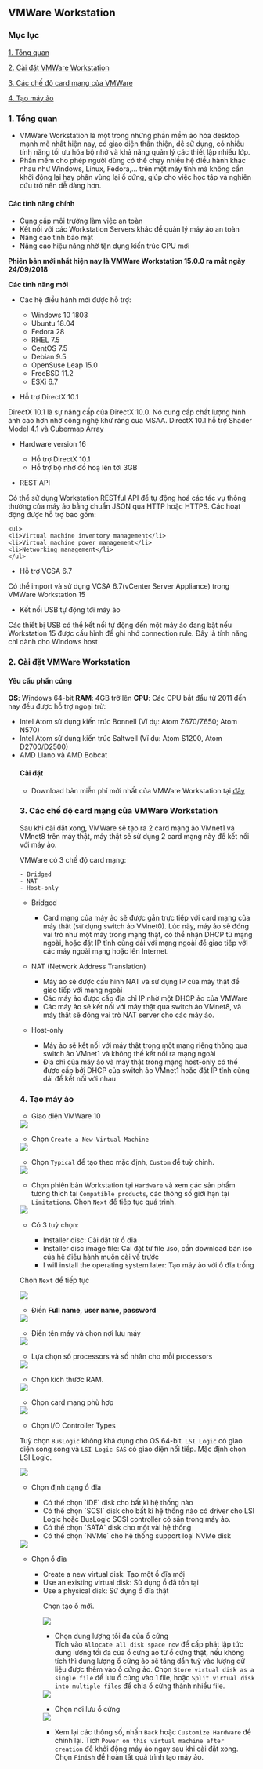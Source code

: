 ## VMWare Workstation
### Mục lục

[1. Tổng quan](#tongquan)

[2. Cài đặt VMWare Workstation](#caidatvmware)

[3. Các chế độ card mạng của VMWare](#cacchedocardmang)

[4. Tạo máy ảo](#taomayao)

<a name="tongquan"></a>
### 1. Tổng quan

- VMWare Workstation là một trong những phần mềm ảo hóa desktop mạnh mẽ nhất hiện nay, có giao diện thân thiện, dễ sử dụng, có nhiều tính năng tối ưu hóa bộ nhớ và khả năng quản lý các thiết lập nhiều lớp.
- Phần mềm cho phép người dùng có thể chạy nhiều hệ điều hành khác nhau như Windows, Linux, Fedora,... trên một máy tính mà không cần khởi động lại hay phân vùng lại ổ cứng, giúp cho việc học tập và nghiên cứu trở nên dễ dàng hơn.

#### Các tính năng chính
- Cung cấp môi trường làm việc an toàn
- Kết nối với các Workstation Servers khác để quản lý máy ảo an toàn
- Nâng cao tính bảo mật
- Nâng cao hiệu năng nhờ tận dụng kiến trúc CPU mới

**Phiên bản mới nhất hiện nay là VMWare Workstation 15.0.0 ra mắt ngày 24/09/2018**

**Các tính năng mới**
- Các hệ điều hành mới được hỗ trợ:
	<ul>
	<li>Windows 10 1803</li>
	<li>Ubuntu 18.04</li>
	<li>Fedora 28</li>
	<li>RHEL 7.5</li>
	<li>CentOS 7.5</li>
	<li>Debian 9.5</li>
	<li>OpenSuse Leap 15.0</li>
	<li>FreeBSD 11.2</li>
	<li>ESXi 6.7</li>
	</ul>

- Hỗ trợ DirectX 10.1

DirectX 10.1 là sự nâng cấp của DirectX 10.0. Nó cung cấp chất lượng hình ảnh cao hơn nhờ công nghệ khử răng cưa MSAA. DirectX 10.1 hỗ trợ Shader Model 4.1 và Cubermap Array

- Hardware version 16

	<ul>
	<li>Hỗ trợ DirectX 10.1</li>
	<li>Hỗ trợ bộ nhớ đồ hoạ lên tới 3GB</li>
	</ul>

- REST API

Có thể sử dụng Workstation RESTful API để tự động hoá các tác vụ thông thường của máy ảo bằng chuẩn JSON qua HTTP hoặc HTTPS. Các hoạt động được hỗ trợ bao gồm:

	<ul>
	<li>Virtual machine inventory management</li>
	<li>Virtual machine power management</li>
	<li>Networking management</li>
	</ul>

- Hỗ trợ VCSA 6.7

Có thể import và sử dụng VCSA 6.7(vCenter Server Appliance) trong VMWare Workstation 15

- Kết nối USB tự động tới máy ảo

Các thiết bị USB có thể kết nối tự động đến một máy ảo đang bật nếu Workstation 15 được cấu hình để ghi nhớ connection rule.
Đây là tính năng chỉ dành cho Windows host

<a name="caidatvmware"></a>
### 2. Cài đặt VMWare Workstation

#### Yêu cầu phần cứng

**OS**: Windows 64-bit
**RAM**: 4GB trở lên
**CPU**: Các CPU bắt đầu từ 2011 đến nay đều được hỗ trợ ngoại trừ:

<ul>
<li>Intel Atom sử dụng kiến trúc Bonnell (Ví dụ: Atom Z670/Z650; Atom N570)</li>
<li>Intel Atom sử dụng kiến trúc Saltwell (Ví dụ: Atom S1200, Atom D2700/D2500)</li>
<li>AMD Llano và AMD Bobcat</li>  

#### Cài đặt

- Download bản miễn phí mới nhất của VMWare Workstation tại [đây](https://my.vmware.com/en/web/vmware/free#desktop_end_user_computing/vmware_workstation_player/15_0)

<a name="cacchedocardmang"></a>
### 3. Các chế độ card mạng của VMWare Workstation

Sau khi cài đặt xong, VMWare sẽ tạo ra 2 card mạng ảo VMnet1 và VMnet8 trên máy thật, máy thật sẽ sử dụng 2 card mạng này để kết nối với máy ảo.

VMWare có 3 chế độ card mạng:

```
- Bridged
- NAT
- Host-only
```

- Bridged  

	<ul>
	<li>Card mạng của máy ảo sẽ được gắn trực tiếp với card mạng của máy thật (sử dụng switch ảo VMnet0). Lúc này, máy ảo sẽ đóng vai trò như một máy trong mạng thật, có thể nhận DHCP từ mạng ngoài, hoặc đặt IP tĩnh cùng dải với mạng ngoài để giao tiếp với các máy ngoài mạng hoặc lên Internet.</li>
	</ul>

- NAT (Network Address Translation)

	<ul>
	<li>Máy ảo sẽ được cấu hình NAT và sử dụng IP của máy thật để giao tiếp với mạng ngoài</li>
	<li>Các máy ảo được cấp địa chỉ IP nhờ một DHCP ảo của VMWare</li>
	<li>Các máy ảo sẽ kết nối với máy thật qua switch ảo VMnet8, và máy thật sẽ đóng vai trò NAT server cho các máy ảo.</li>
	</ul>

- Host-only

	<ul>
	<li>Máy ảo sẽ kết nối với máy thật trong một mạng riêng thông qua switch ảo VMnet1 và không thể kết nối ra mạng ngoài</li>
	<li>Địa chỉ của máy ảo và máy thật trong mạng host-only có thể được cấp bới DHCP của switch ảo VMnet1 hoặc đặt IP tĩnh cùng dải để kết nối với nhau</li>
	</ul>

<a name="taomayao"></a>
### 4. Tạo máy ảo

- Giao diện VMWare 10  

<img src="https://github.com/doedoe12/Internship/blob/master/image/VMW1.jpg">

- Chọn `Create a New Virtual Machine`  

<img src="https://github.com/doedoe12/Internship/blob/master/image/VMW2.jpg">

- Chọn `Typical` để tạo theo mặc định, `Custom` để tuỳ chỉnh.  

<img src="https://github.com/doedoe12/Internship/blob/master/image/VMW3.jpg">

- Chọn phiên bản Workstation tại `Hardware` và xem các sản phẩm tương thích tại `Compatible products`, các thông số giới hạn tại `Limitations`. Chọn `Next` để tiếp tục quá trình.  

<img src="https://github.com/doedoe12/Internship/blob/master/image/VMW4.jpg">

- Có 3 tuỳ chọn:

	<ul>
	<li>Installer disc: Cài đặt từ ổ đĩa</li>
	<li>Installer disc image file: Cài đặt từ file .iso, cần download bản iso của hệ điều hành muốn cài về trước</li>
	<li>I will install the operating system later: Tạo máy ảo với ổ đĩa trống</li>
	</ul>
	
Chọn `Next` để tiếp tục  

<img src="https://github.com/doedoe12/Internship/blob/master/image/vmw5.jpg">

- Điền **Full name**, **user name**, **password**  

<img src="https://github.com/doedoe12/Internship/blob/master/image/vmw6.jpg">

- Điền tên máy và chọn nơi lưu máy  

<img src="https://github.com/doedoe12/Internship/blob/master/image/vmw7.jpg">

- Lựa chọn số processors và số nhân cho mỗi processors  

<img src="https://github.com/doedoe12/Internship/blob/master/image/vmw8.jpg">

- Chọn kích thước RAM.  

<img src="https://github.com/doedoe12/Internship/blob/master/image/vmw9.jpg">

- Chọn card mạng phù hợp  

<img src="https://github.com/doedoe12/Internship/blob/master/image/vmw10.jpg">

- Chọn I/O Controller Types  

Tuỳ chọn `BusLogic` không khả dụng cho OS 64-bit. `LSI Logic` có giao diện song song và `LSI Logic SAS` có giao diện nối tiếp. Mặc định chọn LSI Logic.  

<img src="https://github.com/doedoe12/Internship/blob/master/image/vmw11.jpg">

- Chọn định dạng ổ đĩa  

	<ul>
	<li>Có thể chọn `IDE` disk cho bất kì hệ thống nào</li>
	<li>Có thể chọn `SCSI` disk cho bất kì hệ thống nào có driver cho LSI Logic hoặc BusLogic SCSI controller có sẵn trong máy ảo.</li>
	<li>Có thể chọn `SATA` disk cho một vài hệ thống</li>
	<li>Có thể chọn `NVMe` cho hệ thống support loại NVMe disk</li>
	</ul>  

<img src="https://github.com/doedoe12/Internship/blob/master/image/vmw12.jpg">

- Chọn ổ đĩa  

	<ul>
	<li>Create a new virtual disk: Tạo một ổ đĩa mới</li>
	<li>Use an existing virtual disk: Sử dụng ổ đã tồn tại</li>
	<li>Use a physical disk: Sử dụng ổ đĩa thật</li>
	<ul>
	
Chọn tạo ổ mới.  

<img src="https://github.com/doedoe12/Internship/blob/master/image/vmw13.jpg">

- Chọn dung lượng tối đa của ổ cứng  
Tích vào `Allocate all disk space now` để cấp phát lập tức dung lượng tối đa của ổ cứng ảo từ ổ cứng thật, nếu không tích thì dung lượng ổ cứng ảo sẽ tăng dần tuỳ vào lượng dữ liệu được thêm vào ổ cứng ảo. Chọn `Store virtual disk as a single file` để lưu ổ cứng vào 1 file, hoặc `Split virtual disk into multiple files` để chia ổ cứng thành nhiều file.  

<img src="https://github.com/doedoe12/Internship/blob/master/image/vmw14.jpg">

- Chọn nơi lưu ổ cứng  

<img src="https://github.com/doedoe12/Internship/blob/master/image/vmw15.jpg">

- Xem lại các thông số, nhấn `Back` hoặc `Customize Hardware` để chỉnh lại. Tích `Power on this virtual machine after creation` để khởi động máy ảo ngay sau khi cài đặt xong. Chọn `Finish` để hoàn tất quá trình tạo máy ảo.




